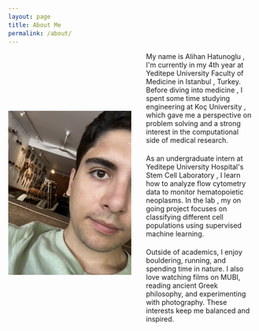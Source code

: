 ```yaml
---
layout: page
title: About Me 
permalink: /about/
---
```


<div style="display: flex; align-items: center;">

  <img src="/images/Me.jpeg" alt="Your Image Alt Text" style="width: 250px; height: auto; margin-right: 20px;"/>

  <div style="flex: 2;">
  
  <div style="margin-bottom: 20px; padding: 0 10px;">
     My name is Alihan Hatunoglu , I'm currently in my 4th year at Yeditepe University Faculty of Medicine in Istanbul , Turkey. Before diving into medicine , I spent some time studying engineering at Koç University , which gave me a perspective on problem solving and a strong interest in the computational side of medical research.
</div>

<div style="margin-bottom: 20px; padding: 0 10px;">
      As an undergraduate intern at Yeditepe University Hospital's Stem Cell Laboratory , I learn how to analyze flow cytometry data to monitor hematopoietic neoplasms. In the lab , my on going project focuses on classifying different cell populations using supervised machine learning.
</div>

<div style="margin-bottom: 20px; padding: 0 10px;">
    Outside of academics, I enjoy bouldering, running, and spending time in nature. I also love watching films on MUBI, reading ancient Greek philosophy, and experimenting with photography. These interests keep me balanced and inspired.

</div>

  </div>

</div>
